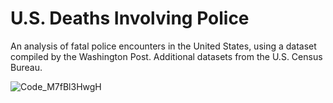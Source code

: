 # U.S. Deaths Involving Police

An analysis of fatal police encounters in the United States, using a dataset compiled by the Washington Post. Additional datasets from the U.S. Census Bureau. 

![Code_M7fBl3HwgH](https://github.com/user-attachments/assets/440d35cc-56a1-43ef-959c-e3f93432bd18)
